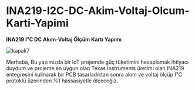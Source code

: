 # INA219-I2C-DC-Akim-Voltaj-Olcum-Karti-Yapimi
**INA219 I²C DC Akım-Voltaj Ölçüm Kartı Yapımı**

![kapak](https://user-images.githubusercontent.com/43604670/58821191-37466c80-863d-11e9-96f5-36e0dd97d6ad.jpg)7

Merhaba, Bu yazımızda bir IoT projemde güç tüketimini hesaplamak ihtiyacı duydum ve projeme en uygun olan Texas Instruments üretimi olan INA219 entegresini kullnarak bir PCB tasarladıktan sonra akım ve voltaj ölçüp I²C  protoklü üzerinden  %1 hassasiyetle ölçeceğiz.
